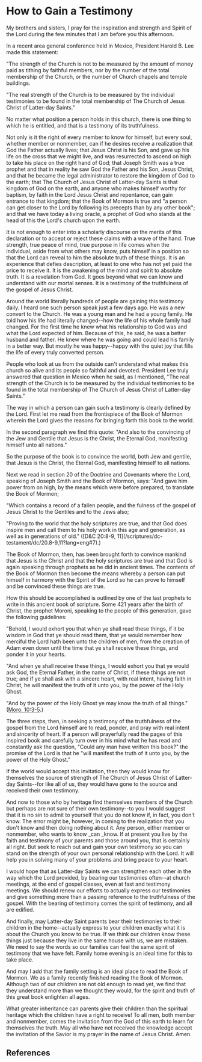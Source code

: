 # How to Gain a Testimony

My brothers and sisters, I pray for the inspiration and strength and Spirit of
the Lord during the few minutes that I am before you this afternoon.

In a recent area general conference held in Mexico, President Harold B. Lee
made this statement:

"The strength of the Church is not to be measured by the amount of money paid
as tithing by faithful members, nor by the number of the total membership of
the Church, or the number of Church chapels and temple buildings.

"The real strength of the Church is to be measured by the individual
testimonies to be found in the total membership of The Church of Jesus Christ
of Latter-day Saints."

No matter what position a person holds in this church, there is one thing to
which he is entitled, and that is a testimony of its truthfulness.

Not only is it the right of every member to know for himself, but every soul,
whether member or nonmember, can if he desires receive a realization that God
the Father actually lives; that Jesus Christ is his Son, and gave up his life
on the cross that we might live, and was resurrected to ascend on high to take
his place on the right hand of God; that Joseph Smith was a true prophet and
that in reality he saw God the Father and his Son, Jesus Christ, and that he
became the legal administrator to restore the kingdom of God to the earth;
that The Church of Jesus Christ of Latter-day Saints is that kingdom of God on
the earth, and anyone who makes himself worthy for baptism, by faith in the
Lord Jesus Christ and repentance, can gain entrance to that kingdom; that the
Book of Mormon is true and "a person can get closer to the Lord by following
its precepts than by any other book"; and that we have today a living oracle,
a prophet of God who stands at the head of this the Lord's church upon the
earth.

It is not enough to enter into a scholarly discourse on the merits of this
declaration or to accept or reject these claims with a wave of the hand. True
strength, true peace of mind, true purpose in life comes when the individual,
aside from what others may know, puts himself in a position so that the Lord
can reveal to him the absolute truth of these things. It is an experience that
defies description, at least to one who has not yet paid the price to receive
it. It is the awakening of the mind and spirit to absolute truth. It is a
revelation from God. It goes beyond what we can know and understand with our
mortal senses. It is a testimony of the truthfulness of the gospel of Jesus
Christ.

Around the world literally hundreds of people are gaining this testimony
daily. I heard one such person speak just a few days ago. He was a new convert
to the Church. He was a young man and he had a young family. He told how his
life had literally changed--how the life of his whole family had changed. For
the first time he knew what his relationship to God was and what the Lord
expected of him. Because of this, he said, he was a better husband and father.
He knew where he was going and could lead his family in a better way. But
mostly he was happy--happy with the quiet joy that fills the life of every
truly converted person.

People who look at us from the outside can't understand what makes this church
so alive and its people so faithful and devoted. President Lee truly answered
that question in Mexico when he said, as I mentioned, "The real strength of
the Church is to be measured by the individual testimonies to be found in the
total membership of The Church of Jesus Christ of Latter-day Saints."

The way in which a person can gain such a testimony is clearly defined by the
Lord. First let me read from the frontispiece of the Book of Mormon wherein
the Lord gives the reasons for bringing forth this book to the world.

In the second paragraph we find this quote: "And also to the convincing of the
Jew and Gentile that Jesus is the Christ, the Eternal God, manifesting himself
unto all nations."

So the purpose of the book is to convince the world, both Jew and gentile,
that Jesus is the Christ, the Eternal God, manifesting himself to all nations.

Next we read in section 20 of the Doctrine and Covenants where the Lord,
speaking of Joseph Smith and the Book of Mormon, says: "And gave him power
from on high, by the means which were before prepared, to translate the Book
of Mormon;

"Which contains a record of a fallen people, and the fulness of the gospel of
Jesus Christ to the Gentiles and to the Jews also;

"Proving to the world that the holy scriptures are true, and that God does
inspire men and call them to his holy work in this age and generation, as well
as in generations of old." ([D&amp;C 20:8-9, 11](/scriptures/dc-
testament/dc/20.8-9,11?lang=eng#7).)

The Book of Mormon, then, has been brought forth to convince mankind that
Jesus is the Christ and that the holy scriptures are true and that God is
again speaking through prophets as he did in ancient times. The contents of
the Book of Mormon then become the means whereby a person can put himself in
harmony with the Spirit of the Lord so he can prove to himself and be
convinced these things are true.

How this should be accomplished is outlined by one of the last prophets to
write in this ancient book of scripture. Some 421 years after the birth of
Christ, the prophet Moroni, speaking to the people of this generation, gave
the following guidelines:

"Behold, I would exhort you that when ye shall read these things, if it be
wisdom in God that ye should read them, that ye would remember how merciful
the Lord hath been unto the children of men, from the creation of Adam even
down until the time that ye shall receive these things, and ponder it in your
hearts.

"And when ye shall receive these things, I would exhort you that ye would ask
God, the Eternal Father, in the name of Christ, if these things are not true;
and if ye shall ask with a sincere heart, with real intent, having faith in
Christ, he will manifest the truth of it unto you, by the power of the Holy
Ghost.

"And by the power of the Holy Ghost ye may know the truth of all things."
([Moro. 10:3-5](/scriptures/bofm/moro/10.3-5?lang=eng#2).)

The three steps, then, in seeking a testimony of the truthfulness of the
gospel from the Lord himself are to read, ponder, and pray with real intent
and sincerity of heart. If a person will prayerfully read the pages of this
inspired book and carefully turn over in his mind what he has read and
constantly ask the question, "Could any man have written this book?" the
promise of the Lord is that he "will manifest the truth of it unto you, by the
power of the Holy Ghost."

If the world would accept this invitation, then they would know for themselves
the source of strength of The Church of Jesus Christ of Latter-day Saints--for
like all of us, they would have gone to the source and received their own
testimony.

And now to those who by heritage find themselves members of the Church but
perhaps are not sure of their own testimony--to you I would suggest that it is
no sin to admit to yourself that you do not know if, in fact, you don't know.
The error might be, however, in coming to the realization that you don't know
and then doing nothing about it. Any person, either member or nonmember, who
wants to know _can _know. If at present you live by the faith and testimony of
your parents and those around you, that is certainly all right. But seek to
reach out and gain your own testimony so you can stand on the strength of your
own personal relationship with the Lord. It will help you in solving many of
your problems and bring peace to your heart.

I would hope that as Latter-day Saints we can strengthen each other in the way
which the Lord provided, by bearing our testimonies often--at church meetings,
at the end of gospel classes, even at fast and testimony meetings. We should
renew our efforts to actually express our testimonies and give something more
than a passing reference to the truthfulness of the gospel. With the bearing
of testimony comes the spirit of testimony, and all are edified.

And finally, may Latter-day Saint parents bear their testimonies to their
children in the home--actually express to your children exactly what it is
about the Church you know to be true. If we think our children know these
things just because they live in the same house with us, we are mistaken. We
need to say the words so our families can feel the same spirit of testimony
that we have felt. Family home evening is an ideal time for this to take
place.

And may I add that the family setting is an ideal place to read the Book of
Mormon. We as a family recently finished reading the Book of Mormon. Although
two of our children are not old enough to read yet, we find that they
understand more than we thought they would, for the spirit and truth of this
great book enlighten all ages.

What greater inheritance can parents give their children than the spiritual
heritage which the children have a right to receive! To all men, both member
and nonmember, comes the invitation from the God of this earth to learn for
themselves the truth. May all who have not received the knowledge accept the
invitation of the Savior is my prayer in the name of Jesus Christ. Amen.

## References


